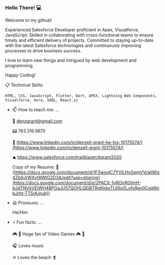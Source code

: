 ### Hello There! :computer:
  Welcome to my github! 
  
Experienced Salesforce Developer proficient in Apex, Visualforce, JavaScript. Skilled in collaborating with cross-functional teams to ensure timely and efficient delivery of projects. Committed to staying up-to-date with the latest Salesforce technologies and continuously improving processes to drive business success.

  
  I love to learn new things and intrigued by web development and programming.
  
  Happy Coding! 
  
  :clipboard: Technical Skills:
  
  `HTML, CSS, JavaScript, Flutter, Dart, APEX, Lightning Web Components, Visualforce, Aura, SOQL, React.js`

 
  
- 📫 How to reach me: ...

  :email: denzgrant@gmail.com

  :pager: 763.316.9670
  
  :office: [https://www.linkedin.com/in/denzell-grant-he-his-10175574/](https://www.linkedin.com/in/denzell-grant-10175574/)
  
  :mountain: https://www.salesforce.com/trailblazer/dgrant2020
  
  Copy of my Resume: :scroll:([https://docs.google.com/document/d/1F3woolC7YVlLHvGpmVVcktWiz4Zb9JrWXvfAWtG2D3A/edit?usp=sharing](https://docs.google.com/document/d/e/2PACX-1vROirRGhhH-bJdTNVkVEIWH48PGaJU57QOHLQE8ITRgKkbxTIJ0lo0i_yfo9ay0CgqNnbJrht-TT5rA/pub))
 
  
- :smiley: Pronouns: ...

  He/Him
  
- ⚡ Fun facts: ...

  :video_game: :space_invader: Huge fan of Video Games :video_game: :space_invader:
  
  :headphones: Loves music 
  
  :pisces: Loves the beach :surfer:
  
